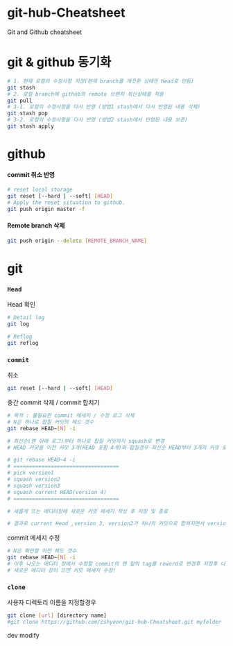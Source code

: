 # git-hub-Cheatsheet
Git and Github cheatsheet

# git & github 동기화
```bash
# 1. 현재 로컬의 수정사항 저장(현재 branch를 깨끗한 상태인 Head로 만듬)
git stash
# 2. 로컬 branch에 github의 remote 브랜치 최신상태를 적용
git pull
# 3-1. 로컬의 수정사항을 다시 반영 (방법1 stash에서 다시 반영된 내용 삭제)
git stash pop 
# 3-2. 로컬의 수정사항을 다시 반영 (방법2 stash에서 반영된 내용 보존)
git stash apply 
```

# github
#### commit 취소 반영
```bash
# reset local storage
git reset [--hard | --soft] [HEAD]
# Apply the reset situation to github.
git push origin master -f
```

#### Remote branch 삭제
```bash
git push origin --delete [REMOTE_BRANCH_NAME]
```


# git

### `Head` 
Head 확인

```bash
# Detail log
git log

# Reflog
git reflog
```


### `commit`
취소
```bash
git reset [--hard | --soft] [HEAD]
```

중간 commit 삭제 / commit 합치기
```bash
# 목적 : 불필요한 commit 메세지 / 수정 로그 삭제
# N은 하나로 합칠 커밋의 헤드 갯수
git rebase HEAD~[N] -i

# 최신순(맨 아래 로그)부터 하나로 합칠 커밋까지 squash로 변경
# HEAD 커밋을 이전 커밋 3개(HEAD 포함 4개)와 합칠경우 최신순 HEAD부터 3개의 커밋 로그에 대해 squash로 설정, 4번째 커밋은 합치기위해 그대로 pick 상태 유지, 저장 및 종료 (in vim - :wq)

# git rebase HEAD~4 -i
# ==================================
# pick version1
# squash version2
# squash version3
# squash current HEAD(version 4)
# ==================================

# 새롭게 뜨는 에디터창에 새로운 커밋 메세지 작성 후 저장 및 종료

# 결과로 current Head ,version 3, version2가 하나의 커밋으로 합쳐지면서 version 2, version 3에 추가되었던 내용이 current Head에서는 삭제된 경우 합친 커밋에 수정된 기록이 남지않음

```


commit 메세지 수정
```bash
# N은 확인할 이전 헤드 갯수
git rebase HEAD~[N] -i
# 이후 나오는 에디터 창에서 수정할 commit의 맨 앞의 tag를 reword로 변경후 저장후 나가기
# 새로운 에디터 창이 뜨면 커밋 메세지 수정!
```

### `clone`
사용자 디렉토리 이름을 지정할경우
```bash
git clone [url] [directory name]
#git clone https://github.com/cshyeon/git-hub-Cheatsheet.git myfolder
```

dev modify